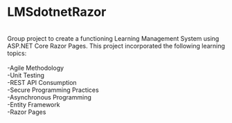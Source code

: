 # LMSdotnetRazor
<br>
Group project to create a functioning Learning Management System using ASP.NET Core Razor Pages.
This project incorporated the following learning topics:
<br><br>
-Agile Methodology<br>
-Unit Testing<br>
-REST API Consumption<br>
-Secure Programming Practices<br>
-Asynchronous Programming<br>
-Entity Framework<br>
-Razor Pages<br>
